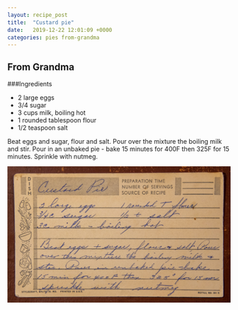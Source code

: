 ```yaml
---
layout: recipe_post
title:  "Custard pie"
date:   2019-12-22 12:01:09 +0000
categories: pies from-grandma
---
```


## From Grandma
###Ingredients
* 2 large eggs
* 3/4 sugar
* 3 cups milk, boiling hot
* 1 rounded tablespoon flour
* 1/2 teaspoon salt


Beat eggs and sugar, flour and salt. Pour over the mixture the boiling milk and stir. Pour in an unbaked pie - bake 15 minutes for 400F then 325F for 15 minutes. Sprinkle with nutmeg. 


![](/assets/pies/custard-pie.jpg)